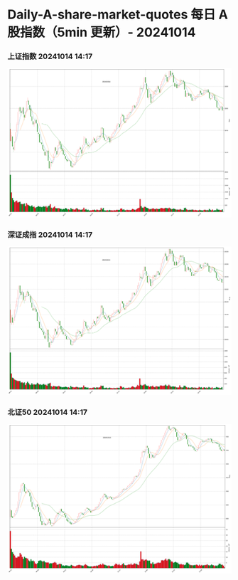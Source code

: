 
# Daily-A-share-market-quotes 每日 A 股指数（5min 更新）- 20241014

### 上证指数 20241014 14:17
![](./fig/2024/10/20241014-sh000001.png)

### 深证成指 20241014 14:17
![](./fig/2024/10/20241014-sz399001.png)

### 北证50 20241014 14:17
![](./fig/2024/10/20241014-bj899050.png)
